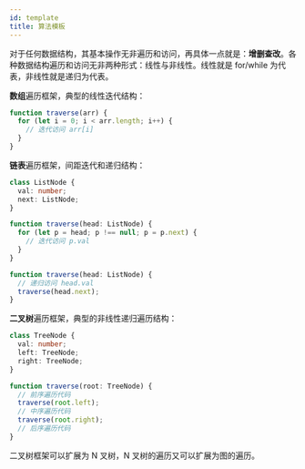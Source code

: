 ```yaml
---
id: template
title: 算法模板
---
```


对于任何数据结构，其基本操作无非遍历和访问，再具体一点就是：**增删查改**。各种数据结构遍历和访问无非两种形式：线性与非线性。线性就是 for/while 为代表，非线性就是递归为代表。

**数组**遍历框架，典型的线性迭代结构：

```ts
function traverse(arr) {
  for (let i = 0; i < arr.length; i++) {
    // 迭代访问 arr[i]
  }
}
```

**链表**遍历框架，间距迭代和递归结构：

```ts
class ListNode {
  val: number;
  next: ListNode;
}

function traverse(head: ListNode) {
  for (let p = head; p !== null; p = p.next) {
    // 迭代访问 p.val
  }
}

function traverse(head: ListNode) {
  // 递归访问 head.val
  traverse(head.next);
}
```

**二叉树**遍历框架，典型的非线性递归遍历结构：

```ts
class TreeNode {
  val: number;
  left: TreeNode;
  right: TreeNode;
}

function traverse(root: TreeNode) {
  // 前序遍历代码
  traverse(root.left);
  // 中序遍历代码
  traverse(root.right);
  // 后序遍历代码
}
```

二叉树框架可以扩展为 N 叉树，N 叉树的遍历又可以扩展为图的遍历。
